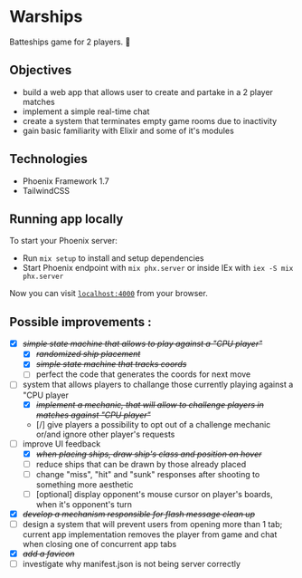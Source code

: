 # Warships

Batteships game for 2 players. 🚢

## Objectives

- build a web app that allows user to create and partake in a 2 player matches
- implement a simple real-time chat
- create a system that terminates empty game rooms due to inactivity
- gain basic familiarity with Elixir and some of it's modules

## Technologies

- Phoenix Framework 1.7
- TailwindCSS

## Running app locally

To start your Phoenix server:

- Run `mix setup` to install and setup dependencies
- Start Phoenix endpoint with `mix phx.server` or inside IEx with `iex -S mix phx.server`

Now you can visit [`localhost:4000`](http://localhost:4000) from your browser.

## Possible improvements :

- [x] ~~_simple state machine that allows to play against a "CPU player"_~~
  - [x] ~~_randomized ship placement_~~
  - [x] ~~_simple state machine that tracks coords_~~
  - [ ] perfect the code that generates the coords for next move
- [ ] system that allows players to challange those currently playing against a "CPU player
  - [x] ~~_implement a mechanic, that will allow to challenge players in matches against "CPU player"_~~
  - [/] give players a possibility to opt out of a challenge mechanic or/and ignore other player's requests
- [ ] improve UI feedback
  - [x] ~~_when placing ships, draw ship's class and position on hover_~~
  - [ ] reduce ships that can be drawn by those already placed
  - [ ] change "miss", "hit" and "sunk" responses after shooting to something more aesthetic
  - [ ] [optional] display opponent's mouse cursor on player's boards, when it's opponent's turn
- [x] ~~_develop a mechanism responsible for flash message clean up_~~
- [ ] design a system that will prevent users from opening more than 1 tab; current app implementation removes the player from game and chat when closing one of concurrent app tabs
- [x] ~~_add a favicon_~~
- [ ] investigate why manifest.json is not being server correctly
